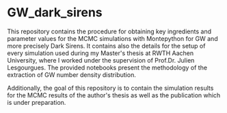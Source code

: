 # GW_dark_sirens
This repository contains the procedure for obtaining key ingredients and parameter values for the MCMC simulations with Montepython for GW and more precisely Dark Sirens. It contains also the details for the setup of every simulation used during my Master's thesis at RWTH Aachen University, where I worked under the supervision of Prof.Dr. Julien Lesgourgues. The provided notebooks present the methodology of the extraction of GW number density distribution. 

Additionally, the goal of this repository is to contain the simulation results for the MCMC results of the author's thesis as well as the publication which is under preparation.
